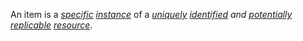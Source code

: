 An item is a *[specific](https://github.com/gcassel/Modular-Organization-Terminology/blob/master/terms/specific.md) [instance](https://github.com/gcassel/Modular-Organization-Terminology/blob/master/terms/instance.md)* of a *[uniquely](https://github.com/gcassel/Modular-Organization-Terminology/blob/master/terms/unique.md) [identified](https://github.com/gcassel/Modular-Organization-Terminology/blob/master/terms/identify.md) and [potentially](https://github.com/gcassel/Modular-Organization-Terminology/blob/master/terms/potential.md) [replicable](https://github.com/gcassel/Modular-Organization-Terminology/blob/master/terms/replicate.md) [resource](https://github.com/gcassel/Modular-Organization-Terminology/blob/master/terms/resource.md)*.
